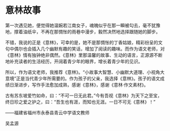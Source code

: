 # 意林故事

第一次遇见她，便觉得她温婉若江南女子，魂魄似乎在那一瞬被勾去，毫不犹豫地，撑着油纸伞，不再在那惆怅的雨巷中漫步，毅然决然地选择跟随她的脚步。 

不错，我说的正是《意林》，可幸的是，她不是那惆怅的丁香姑娘，精彩纷呈的文句中偶尔也会插入几个幽默有趣的笑话，增加了阅读的趣味。而作为语文老师，对《意林》情有独钟绝非偶然。《意林》里那温馨的故事、生动的语言，正源源不断地补充读者的生活经历，开阔着青少年的眼界，增长着青少年的见识。 

所以，作为语文老师，我推荐《意林》。“小故事大智慧、小幽默大道理、小视角大意境”正是当代青少年所需要的。作为孩子的父亲，我选择《意林》。孩子的语文成绩日渐进步，写作手法愈加成熟，感谢《意林》，感谢《意林·作文素材》。 

古有苏东坡爱竹如命，曰：“不可一日无此君。”今有吾视《意林》为天下之至宝，终日珍之爱之护之，曰：“吾生也有涯，而知也无涯。一日不可无《意林》！” 

——福建省福州市永泰县青云中学语文教师 

吴孟源